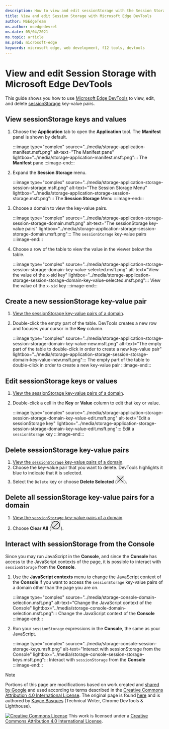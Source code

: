 ```yaml
---
description: How to view and edit sessionStorage with the Session Storage pane and the Console.
title: View and edit Session Storage with Microsoft Edge DevTools
author: MSEdgeTeam
ms.author: msedgedevrel
ms.date: 05/04/2021
ms.topic: article
ms.prod: microsoft-edge
keywords: microsoft edge, web development, f12 tools, devtools
---
```

<!-- Copyright Kayce Basques

   Licensed under the Apache License, Version 2.0 (the "License");
   you may not use this file except in compliance with the License.
   You may obtain a copy of the License at

       https://www.apache.org/licenses/LICENSE-2.0

   Unless required by applicable law or agreed to in writing, software
   distributed under the License is distributed on an "AS IS" BASIS,
   WITHOUT WARRANTIES OR CONDITIONS OF ANY KIND, either express or implied.
   See the License for the specific language governing permissions and
   limitations under the License.  -->
# View and edit Session Storage with Microsoft Edge DevTools

This guide shows you how to use [Microsoft Edge DevTools](../../devtools-guide-chromium/index.md) to view, edit, and delete [sessionStorage](https://developer.mozilla.org/docs/Web/API/Window/sessionStorage) key-value pairs.


<!-- ====================================================================== -->
## View sessionStorage keys and values

1.  Choose the **Application** tab to open the **Application** tool.  The **Manifest** panel is shown by default.

    :::image type="complex" source="../media/storage-application-manifest.msft.png" alt-text="The Manifest pane" lightbox="../media/storage-application-manifest.msft.png":::
       The **Manifest** pane
    :::image-end:::

1.  Expand the **Session Storage** menu.

    :::image type="complex" source="../media/storage-application-storage-session-storage.msft.png" alt-text="The Session Storage Menu" lightbox="../media/storage-application-storage-session-storage.msft.png":::
       The **Session Storage** Menu
    :::image-end:::

1.  Choose a domain to view the key-value pairs.

    :::image type="complex" source="../media/storage-application-storage-session-storage-domain.msft.png" alt-text="The sessionStorage key-value pairs" lightbox="../media/storage-application-storage-session-storage-domain.msft.png":::
       The `sessionStorage` key-value pairs
    :::image-end:::

1.  Choose a row of the table to view the value in the viewer below the table.

    :::image type="complex" source="../media/storage-application-storage-session-storage-domain-key-value-selected.msft.png" alt-text="View the value of the x-sid key" lightbox="../media/storage-application-storage-session-storage-domain-key-value-selected.msft.png":::
       View the value of the `x-sid` key
    :::image-end:::


<!-- ====================================================================== -->
## Create a new sessionStorage key-value pair

1.  [View the sessionStorage key-value pairs of a domain](#view-sessionstorage-keys-and-values).
1.  Double-click the empty part of the table.  DevTools creates a new row and focuses your cursor in the **Key** column.

    :::image type="complex" source="../media/storage-application-storage-session-storage-domain-key-value-new.msft.png" alt-text="The empty part of the table to double-click in order to create a new key-value pair" lightbox="../media/storage-application-storage-session-storage-domain-key-value-new.msft.png":::
       The empty part of the table to double-click in order to create a new key-value pair
    :::image-end:::


<!-- ====================================================================== -->
## Edit sessionStorage keys or values

1.  [View the sessionStorage key-value pairs of a domain](#view-sessionstorage-keys-and-values).
1.  Double-click a cell in the **Key** or **Value** column to edit that key or value.

    :::image type="complex" source="../media/storage-application-storage-session-storage-domain-key-value-edit.msft.png" alt-text="Edit a sessionStorage key" lightbox="../media/storage-application-storage-session-storage-domain-key-value-edit.msft.png":::
       Edit a `sessionStorage` key
    :::image-end:::


<!-- ====================================================================== -->
## Delete sessionStorage key-value pairs

1.  [View the `sessionStorage` key-value pairs of a domain](#view-sessionstorage-keys-and-values).
1.  Choose the key-value pair that you want to delete.  DevTools highlights it blue to indicate that it is selected.
1.  Select the `Delete` key or choose **Delete Selected** (![Delete Selected](../media/delete-icon.msft.png)).


<!-- ====================================================================== -->
## Delete all sessionStorage key-value pairs for a domain

1.  [View the `sessionStorage` key-value pairs of a domain](#view-sessionstorage-keys-and-values).
1.  Choose **Clear All** (![Clear All](../media/clear-icon.msft.png)).


<!-- ====================================================================== -->
## Interact with sessionStorage from the Console

Since you may run JavaScript in the **Console**, and since the **Console** has access to the JavaScript contexts of the page, it is possible to interact with `sessionStorage` from the **Console**.

1.  Use the **JavaScript contexts** menu to change the JavaScript context of the **Console** if you want to access the `sessionStorage` key-value pairs of a domain other than the page you are on.

    :::image type="complex" source="../media/storage-console-domain-selection.msft.png" alt-text="Change the JavaScript context of the Console" lightbox="../media/storage-console-domain-selection.msft.png":::
       Change the JavaScript context of the **Console**
    :::image-end:::

1.  Run your `sessionStorage` expressions in the **Console**, the same as your JavaScript.

    :::image type="complex" source="../media/storage-console-session-storage-keys.msft.png" alt-text="Interact with sessionStorage from the Console" lightbox="../media/storage-console-session-storage-keys.msft.png":::
       Interact with `sessionStorage` from the **Console**
    :::image-end:::


<!-- ====================================================================== -->
<!-- links -->






<!-- ====================================================================== -->
> [!NOTE]
> Portions of this page are modifications based on work created and [shared by Google](https://developers.google.com/terms/site-policies) and used according to terms described in the [Creative Commons Attribution 4.0 International License](https://creativecommons.org/licenses/by/4.0).
> The original page is found [here](https://developers.google.com/web/tools/chrome-devtools/storage/sessionstorage) and is authored by [Kayce Basques](https://developers.google.com/web/resources/contributors#kayce-basques) (Technical Writer, Chrome DevTools \& Lighthouse).

[![Creative Commons License](https://i.creativecommons.org/l/by/4.0/88x31.png)](https://creativecommons.org/licenses/by/4.0)
This work is licensed under a [Creative Commons Attribution 4.0 International License](https://creativecommons.org/licenses/by/4.0).





